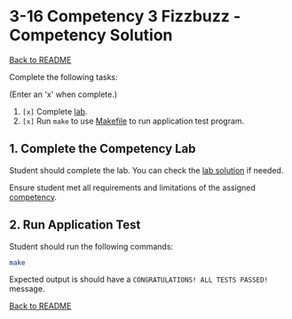 
# 3-16 Competency 3 Fizzbuzz - Competency Solution

[Back to README](README.md)

Complete the following tasks:

(Enter an 'x' when complete.)

1. `[x]` Complete [lab](../4_lab.asm).
2. `[x]` Run `make` to use [Makefile](../Makefile) to run application test 
program.


## 1. Complete the Competency Lab

Student should complete the lab. You can check the 
[lab solution](lab_solution.asm) if needed.

Ensure student met all requirements and limitations of the assigned 
[competency](../1_competency.md).


## 2. Run Application Test

Student should run the following commands:

``` bash
make
```

Expected output is should have a `CONGRATULATIONS! ALL TESTS PASSED!` message.


[Back to README](README.md)


<!--- End of file. --->
